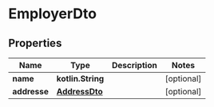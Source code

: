 
# EmployerDto

## Properties
Name | Type | Description | Notes
------------ | ------------- | ------------- | -------------
**name** | **kotlin.String** |  |  [optional]
**addresse** | [**AddressDto**](AddressDto.md) |  |  [optional]



